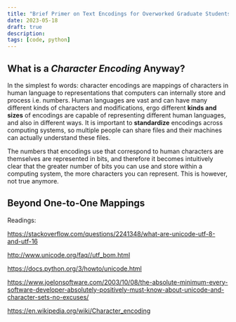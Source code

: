 ```yaml
---
title: "Brief Primer on Text Encodings for Overworked Graduate Students"
date: 2023-05-18
draft: true
description: 
tags: [code, python]
---
```




## What is a _Character Encoding_ Anyway?

In the simplest fo words: character encodings are mappings of characters in human language to representations that computers can internally store and process i.e. numbers. Human languages are vast and can have many different kinds of characters and modifications, ergo different **kinds and sizes** of encodings are capable of representing different human languages, and also in different ways. It is important to **standardize** encodings across computing systems, so multiple people can share files and their machines can actually understand these files. 

The numbers that encodings use that correspond to human characters are themselves are represented in bits, and therefore it becomes intuitively clear that the greater number of bits you can use and store within a computing system, the more characters you can represent. This is however, not true anymore.

## Beyond One-to-One Mappings

Readings:

https://stackoverflow.com/questions/2241348/what-are-unicode-utf-8-and-utf-16

http://www.unicode.org/faq//utf_bom.html

https://docs.python.org/3/howto/unicode.html

https://www.joelonsoftware.com/2003/10/08/the-absolute-minimum-every-software-developer-absolutely-positively-must-know-about-unicode-and-character-sets-no-excuses/

https://en.wikipedia.org/wiki/Character_encoding